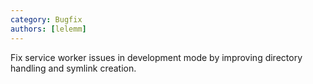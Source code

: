 ```yaml
---
category: Bugfix
authors: [lelemm]
---
```


Fix service worker issues in development mode by improving directory handling and symlink creation.

